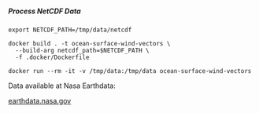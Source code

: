 ##### Process NetCDF Data

```shell
export NETCDF_PATH=/tmp/data/netcdf
```

```shell
docker build . -t ocean-surface-wind-vectors \
  --build-arg netcdf_path=$NETCDF_PATH \
  -f .docker/Dockerfile
```

```shell
docker run --rm -it -v /tmp/data:/tmp/data ocean-surface-wind-vectors
```

Data available at Nasa Earthdata:

[earthdata.nasa.gov](https://cmr.earthdata.nasa.gov/search/concepts/C2075141559-POCLOUD.html)
